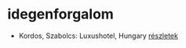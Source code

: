 # idegenforgalom

- Kordos, Szabolcs: Luxushotel, Hungary [részletek](_details/Kordos%2C%20Szabolcs.md#id_159)